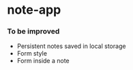 # note-app

### To be improved
<ul>
<li>Persistent notes saved in local storage</li>
<li>Form style</li>
<li>Form inside a note</li>
<ul>